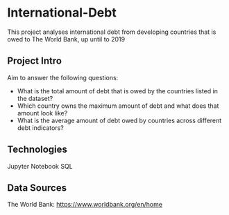 # International-Debt

This project analyses international debt from developing countries that is owed to The World Bank, up until to 2019

## Project Intro
Aim to answer the following questions:
  - What is the total amount of debt that is owed by the countries listed in the dataset?
  - Which country owns the maximum amount of debt and what does that amount look like?
  - What is the average amount of debt owed by countries across different debt indicators?

## Technologies
Jupyter Notebook
SQL

## Data Sources
The World Bank: https://www.worldbank.org/en/home
